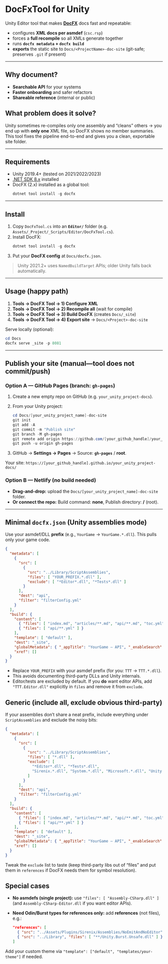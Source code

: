
# DocFxTool for Unity

Unity Editor tool that makes **[DocFX](https://dotnet.github.io/docfx/)** docs fast and repeatable:
- configures **XML docs per asmdef** (`csc.rsp`)
- forces a **full recompile** so all XMLs generate together
- runs **`docfx metadata` + `docfx build`**
- **exports** the static site to `Docs/<ProjectName>-doc-site` (git-safe; preserves `.git` if present)

---

## Why document?
- **Searchable API** for your systems  
- **Faster onboarding** and safer refactors  
- **Shareable reference** (internal or public)

## What problem does it solve?
Unity sometimes re-compiles only one assembly and “cleans” others → you end up with **only one** XML file, so DocFX shows no member summaries. This tool fixes the pipeline end-to-end and gives you a clean, exportable site folder.

---

## Requirements

- Unity 2019.4+ (tested on 2021/2022/2023)
- [.NET SDK 8.x](https://dotnet.microsoft.com/download) installed
- DocFX (2.x) installed as a global tool:
  ```powershell
  dotnet tool install -g docfx
  ```

---

## Install

1. Copy `DocFxTool.cs` into an **`Editor/`** folder (e.g. `Assets/_Project/_Scripts/Editor/DocFxTool.cs`).
2. Install DocFX:
	```powershell
	dotnet tool install -g docfx
	```
3. Put your **DocFX config** at `Docs/docfx.json`.

> Unity 2021.2+ uses `NamedBuildTarget` APIs; older Unity falls back automatically.

---

## Usage (happy path)

1. **Tools → DocFX Tool → 1) Configure XML**
2. **Tools → DocFX Tool → 2) Recompile all** (wait for compile)
3. **Tools → DocFX Tool → 3) Build DocFX** (creates `Docs/_site`)
4. **Tools → DocFX Tool → 4) Export site** → `Docs/<Project>-doc-site`

Serve locally (optional):

```powershell
cd Docs
docfx serve _site -p 8081
```

---

## Publish your site (manual—tool does not commit/push)

### Option A — GitHub Pages (branch: `gh-pages`)

1. Create a new empty repo on GitHub (e.g. `your_unity_project-docs`).
2. From your Unity project:

   ```powershell
   cd Docs/[your_unity_project_name]-doc-site
   git init
   git add -A
   git commit -m "Publish site"
   git branch -M gh-pages
   git remote add origin https://github.com/[your_github_handle]/your_unity_project-docs.git
   git push -u origin gh-pages
   ```
3. GitHub → **Settings → Pages** → Source: **`gh-pages`** / **root**.

Your site: `https://[your_github_handle].github.io/your_unity_project-docs/`

### Option B — Netlify (no build needed)

* **Drag-and-drop:** upload the `Docs/[your_unity_project_name]-doc-site` folder.
* **Or connect the repo:** Build command: **none**, Publish directory: **/** (root).

---

## Minimal `docfx.json` (Unity assemblies mode)

Use your asmdef/DLL **prefix** (e.g., `YourGame` → `YourGame.*.dll`). This pulls only your game code.

```json
{
  "metadata": [
    {
      "src": [
        {
          "src": "../Library/ScriptAssemblies",
          "files": [ "YOUR_PREFIX.*.dll" ],
          "exclude": [ "*Editor*.dll", "*Tests*.dll" ]
        }
      ],
      "dest": "api",
      "filter": "filterConfig.yml"
    }
  ],
  "build": {
    "content": [
      { "files": [ "index.md", "articles/**.md", "api/**.md", "toc.yml" ] },
      { "files": [ "api/**.yml" ] }
    ],
    "template": [ "default" ],
    "dest": "_site",
    "globalMetadata": { "_appTitle": "YourGame — API", "_enableSearch": true },
    "xref": []
  }
}
```

* Replace `YOUR_PREFIX` with your asmdef prefix (for you: `TTT` → `TTT.*.dll`).
* This avoids documenting third-party DLLs and Unity internals.
* Editor/tests are excluded by default. If you **do** want editor APIs, add `"TTT.Editor.dll"` explicitly in `files` and remove it from `exclude`.

## Generic (include all, exclude obvious third-party)

If your assemblies don’t share a neat prefix, include everything under `ScriptAssemblies` and exclude the noisy bits:

```json
{
  "metadata": [
    {
      "src": [
        {
          "src": "../Library/ScriptAssemblies",
          "files": [ "*.dll" ],
          "exclude": [
            "*Editor*.dll", "*Tests*.dll",
            "Sirenix.*.dll", "System.*.dll", "Microsoft.*.dll", "Unity.*.dll", "netstandard.dll"
          ]
        }
      ],
      "dest": "api",
      "filter": "filterConfig.yml"
    }
  ],
  "build": {
    "content": [
      { "files": [ "index.md", "articles/**.md", "api/**.md", "toc.yml" ] },
      { "files": [ "api/**.yml" ] }
    ],
    "template": [ "default" ],
    "dest": "_site",
    "globalMetadata": { "_appTitle": "YourGame — API", "_enableSearch": true },
    "xref": []
  }
}
```

Tweak the `exclude` list to taste (keep third-party libs out of “files” and put them in `references` if DocFX needs them for symbol resolution).

## Special cases

* **No asmdefs (single project):** use `"files": [ "Assembly-CSharp.dll" ]` (and `Assembly-CSharp-Editor.dll` if you want editor APIs).
* **Need Odin/Burst types for references only:** add **references** (not files), e.g.:

  ```json
  "references": [
    { "src": "../Assets/Plugins/Sirenix/Assemblies/NoEmitAndNoEditor", "files": [ "*.dll" ] },
    { "src": "../Library", "files": [ "**/Unity.Burst.Unsafe.dll" ] }
  ]
  ```

Add your custom theme via `"template": ["default", "templates/your-theme"]` if needed.
